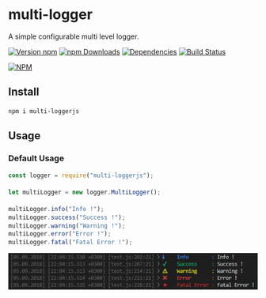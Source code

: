 # multi-logger
A simple configurable multi level logger.

[![Version npm](https://img.shields.io/npm/v/multi-loggerjs.svg?style=flat-square)](https://www.npmjs.com/package/multi-loggerjs)
[![npm Downloads](https://img.shields.io/npm/dm/multi-loggerjs.svg?style=flat-square)](https://npmcharts.com/compare/multi-loggerjs?minimal=true)
[![Dependencies](https://img.shields.io/david/NiyaziAki/multi-logger.svg?style=flat-square)](https://david-dm.org/NiyaziAki/multi-logger)
[![Build Status](https://travis-ci.org/NiyaziAki/multi-logger.svg?branch=master)](https://travis-ci.org/NiyaziAki/multi-logger)


[![NPM](https://nodei.co/npm/multi-loggerjs.png?downloads=true&downloadRank=true)](https://nodei.co/npm/multi-loggerjs/)

## Install

```bash
npm i multi-loggerjs
```

## Usage

### Default Usage

```js
const logger = require("multi-loggerjs");

let multiLogger = new logger.MultiLogger();

multiLogger.info("Info !");
multiLogger.success("Success !");
multiLogger.warning("Warning !");
multiLogger.error("Error !");
multiLogger.fatal("Fatal Error !");
```
<div align="center">
  <img alt="Default Usage" src="docs/defaultusage.PNG">
</div>
